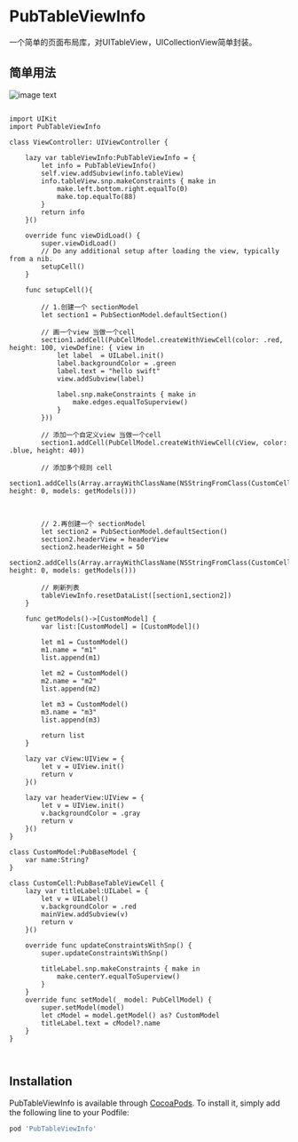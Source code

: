 # PubTableViewInfo
一个简单的页面布局库，对UITableView，UICollectionView简单封装。

## 简单用法

![image text](​https://github.com/apen2016/PubTableViewInfo/blob/master/IMG/screenShot1.jpeg?raw=true)

<pre><code>
import UIKit
import PubTableViewInfo

class ViewController: UIViewController {
    
    lazy var tableViewInfo:PubTableViewInfo = {
        let info = PubTableViewInfo()
        self.view.addSubview(info.tableView)
        info.tableView.snp.makeConstraints { make in
            make.left.bottom.right.equalTo(0)
            make.top.equalTo(88)
        }
        return info
    }()

    override func viewDidLoad() {
        super.viewDidLoad()
        // Do any additional setup after loading the view, typically from a nib.
        setupCell()
    }
    
    func setupCell(){
        
        // 1.创建一个 sectionModel
        let section1 = PubSectionModel.defaultSection()
        
        // 画一个view 当做一个cell
        section1.addCell(PubCellModel.createWithViewCell(color: .red, height: 100, viewDefine: { view in
            let label  = UILabel.init()
            label.backgroundColor = .green
            label.text = "hello swift"
            view.addSubview(label)
            
            label.snp.makeConstraints { make in
                make.edges.equalToSuperview()
            }
        }))
        
        // 添加一个自定义view 当做一个cell
        section1.addCell(PubCellModel.createWithViewCell(cView, color: .blue, height: 40))
        
        // 添加多个规则 cell
        section1.addCells(Array<Any>.arrayWithClassName(NSStringFromClass(CustomCell.self), height: 0, models: getModels()))
        
        
        
        // 2.再创建一个 sectionModel
        let section2 = PubSectionModel.defaultSection()
        section2.headerView = headerView
        section2.headerHeight = 50
        section2.addCells(Array<Any>.arrayWithClassName(NSStringFromClass(CustomCell.self), height: 0, models: getModels()))
        
        // 刷新列表
        tableViewInfo.resetDataList([section1,section2])
    }
    
    func getModels()->[CustomModel] {
        var list:[CustomModel] = [CustomModel]()
        
        let m1 = CustomModel()
        m1.name = "m1"
        list.append(m1)
        
        let m2 = CustomModel()
        m2.name = "m2"
        list.append(m2)
        
        let m3 = CustomModel()
        m3.name = "m3"
        list.append(m3)
        
        return list
    }
    
    lazy var cView:UIView = {
        let v = UIView.init()
        return v
    }()

    lazy var headerView:UIView = {
        let v = UIView.init()
        v.backgroundColor = .gray
        return v
    }()
}

class CustomModel:PubBaseModel {
    var name:String?
}

class CustomCell:PubBaseTableViewCell {
    lazy var titleLabel:UILabel = {
        let v = UILabel()
        v.backgroundColor = .red
        mainView.addSubview(v)
        return v
    }()
    
    override func updateConstraintsWithSnp() {
        super.updateConstraintsWithSnp()
        
        titleLabel.snp.makeConstraints { make in
            make.centerY.equalToSuperview()
        }
    }
    override func setModel(_ model: PubCellModel) {
        super.setModel(model)
        let cModel = model.getModel() as? CustomModel
        titleLabel.text = cModel?.name
    }
}

 </code></pre>

## Installation

PubTableViewInfo is available through [CocoaPods](https://cocoapods.org). To install
it, simply add the following line to your Podfile:

```ruby
pod 'PubTableViewInfo'
```

